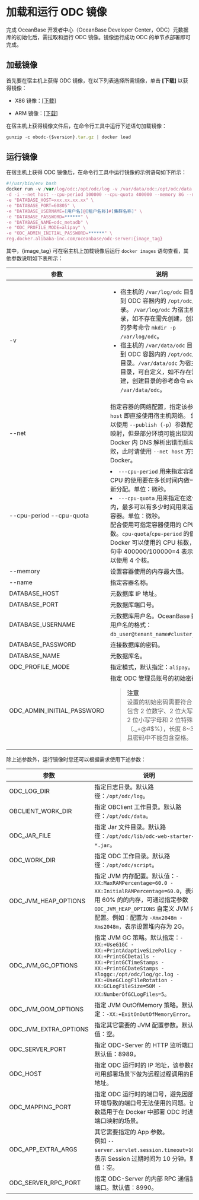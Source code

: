 加载和运行 ODC 镜像 
=================================

完成 OceanBase 开发者中心（OceanBase Developer Center，ODC）元数据库的初始化后，需拉取和运行 ODC 镜像。镜像运行成功 ODC 的单节点部署即可完成。

加载镜像 
-------------------------

首先要在宿主机上获得 ODC 镜像，在以下列表选择所需镜像，单击 **\[下载\]** 以获得镜像：

* X86 镜像：[\[下载\]](https://ob-front.oss-cn-hangzhou.aliyuncs.com/client/4.1.3-patch2/obodc4.1.3-bp2.tar.gz)<br>

* ARM 镜像：[\[下载\]](https://ob-front.oss-cn-hangzhou.aliyuncs.com/client/4.1.3-patch2/obodc4.1.3-bp2_arm.tar.gz)

  




在宿主机上获得镜像文件后，在命令行工具中运行下述语句加载镜像：

```javascript
gunzip -c obodc-{$version}.tar.gz | docker load
```



运行镜像 
-------------------------

在宿主机上获得 ODC 镜像后，在命令行工具中运行镜像的示例语句如下所示：

```javascript
#!/usr/bin/env bash
docker run -v /var/log/odc:/opt/odc/log -v /var/data/odc:/opt/odc/data \
-d -i --net host --cpu-period 100000 --cpu-quota 400000 --memory 8G --name "obodc" \
-e "DATABASE_HOST=xxx.xx.xx.xx" \
-e "DATABASE_PORT=60805" \
-e "DATABASE_USERNAME=[用户名]@[租户名称]#[集群名称]" \
-e "DATABASE_PASSWORD=******" \
-e "DATABASE_NAME=odc_metadb" \
-e "ODC_PROFILE_MODE=alipay" \
-e "ODC_ADMIN_INITIAL_PASSWORD=******" \
reg.docker.alibaba-inc.com/oceanbase/odc-server:{image_tag}
```



其中，{image_tag} 可在宿主机上加载镜像后运行 `docker images` 语句查看，其他参数说明如下表所示：


|                    参数                    |                                                                                                                                                       说明                                                                                                                                                       |
|------------------------------------------|----------------------------------------------------------------------------------------------------------------------------------------------------------------------------------------------------------------------------------------------------------------------------------------------------------------|
|-v                                        | <ul><li>宿主机的 `/var/log/odc`  目录映射到 ODC 容器内的 `/opt/odc/log` 目录。 `/var/log/odc` 为宿主机的目录，如不存在需先创建，创建目录的参考命令 `mkdir -p /var/log/odc`。</li><li>宿主机的 `/var/data/odc` 目录挂载到 ODC 容器内的 `/opt/odc/data` 目录。`/var/data/odc` 为宿主机的目录，可自定义，如不存在需先创建，创建目录的参考命令 `mkdir -p /var/data/odc`。</li></ul>|
| --net                                    | 指定容器的网络配置，指定该参数值为 `host` 即直接使用宿主机网络。 您也可以使用 `--publish`（`-p`）参数配置端口映射，但是部分环境可能出现因为 Docker 内 DNS 解析出错而启动容器失败，此时请使用 `--net host` 方式启动 Docker。                                                                                                                                                    |
| --cpu-period --cpu-quota | <li> `---cpu-period` 用来指定容器对 CPU 的使用要在多长时间内做一次重新分配。单位：微秒。</li>   <li> `---cpu-quota` 用来指定在这个周期内，最多可以有多少时间用来运行当前容器。单位：微秒。 </li>   配合使用可指定容器使用的 CPU 核数。`cpu-quota`/`cpu-period` 的值即为 Docker 可以使用的 CPU 核数，示例语句中 400000/100000=4 表示最多可以使用 4 个核。 |
| --memory                                 | 设置容器使用的内存最大值。                                                                                                                                                                                                                                                                                                  |
| --name                                   | 指定容器名称。                                                                                                                                                                                                                                                                                                        |
| DATABASE_HOST                            | 元数据库 IP 地址。                                                                                                                                                                                                                                                                                                    |
| DATABASE_PORT                            | 元数据库端口号。                                                                                                                                                                                                                                                                                                       |
| DATABASE_USERNAME                        | 元数据库用户名。OceanBase 数据库用户名的格式：`db_user@tenant_name#cluster_name`。                                                                                                                                                                                                                                               |
| DATABASE_PASSWORD                        | 连接数据库的密码。                                                                                                                                                                                                                                                                                                     |
| DATABASE_NAME                            | 元数据库名。                                                                                                                                                                                                                                                                                                         |
| ODC_PROFILE_MODE                         | 指定模式，默认指定：`alipay`。|
| ODC_ADMIN_INITIAL_PASSWORD               | 指定 ODC 管理员账号的初始密码。<blockquote>**注意**</br>设置的初始密码需要符合：至少包含 2 位数字、2 位大写字母、2 位小写字母和 2 位特殊字符（._+@#$%），长度 8~32 位，且密码中不能包含空格。</blockquote>|



除上述参数外，运行镜像时您还可以根据需求使用下述参数：


|          参数           |                                                                                                                   说明                                                                                                                   |
|-----------------------|----------------------------------------------------------------------------------------------------------------------------------------------------------------------------------------------------------------------------------------|
| ODC_LOG_DIR           | 指定日志目录。默认路径：`/opt/odc/log`。                                                                                                                                                                                                           |
| OBCLIENT_WORK_DIR     | 指定 OBClient 工作目录。默认路径：`/opt/odc/data`。                                                                                                                                                                                                |
| ODC_JAR_FILE          | 指定 Jar 文件目录。默认路径：`/opt/odc/lib/odc-web-starter-*.jar`。                                                                                                                                                                                |
| ODC_WORK_DIR          | 指定 ODC 工作目录。默认路径：`/opt/odc/script`。                                                                                                                                                                                                   |
| ODC_JVM_HEAP_OPTIONS  | 指定 JVM 内存配置。默认值：`-XX:MaxRAMPercentage=60.0 -XX:InitialRAMPercentage=60.0`，表示使用 60% 的的内存，可通过指定参数 `ODC_JVM_HEAP_OPTIONS` 自定义 JVM 内存配置。例如：配置为 `-Xmx2048m -Xms2048m`，表示设置堆内存为 2G。        |
| ODC_JVM_GC_OPTIONS    | 指定 JVM GC 策略。默认指定：`-XX:+UseG1GC -XX:+PrintAdaptiveSizePolicy -XX:+PrintGCDetails -XX:+PrintGCTimeStamps -XX:+PrintGCDateStamps -Xloggc:/opt/odc/log/gc.log -XX:+UseGCLogFileRotation -XX:GCLogFileSize=50M -XX:NumberOfGCLogFiles=5`。 |
| ODC_JVM_OOM_OPTIONS   | 指定 JVM OutOfMemory 策略。默认指定：`-XX:+ExitOnOutOfMemoryError`。                                                                                                                                                                             |
| ODC_JVM_EXTRA_OPTIONS | 指定其它需要的 JVM 配置参数。默认值：空。                                                                                                                                                                                                                |
| ODC_SERVER_PORT       | 指定 ODC-Server 的 HTTP 监听端口。默认值：8989。                                                                                                                                                                                                   |
| ODC_HOST              | 指定 ODC 运行时的 IP 地址，该参数在高可用部署场景下做为远程过程调用的目的地址。                                                                                                                                                                                           |
| ODC_MAPPING_PORT             | 指定 ODC 运行时的端口号，避免因部署环境导致的端口号无法使用的问题。该参数适用于在 Docker 中部署 ODC 时进行端口映射的场景。  |
| ODC_APP_EXTRA_ARGS    | 其它需要指定的 App 参数。<br> 例如 `--server.servlet.session.timeout=10m`，表示 Session 过期时间为 10 分钟。默认值：空。                         |
| ODC_SERVER_RPC_PORT    | 指定 ODC-Server 的内部 RPC 通信监听端口。默认值：8990。                         |

